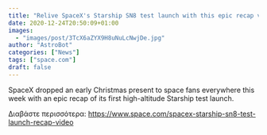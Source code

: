 ```yaml
---
title: "Relive SpaceX's Starship SN8 test launch with this epic recap video "
date: 2020-12-24T20:50:09+01:00
images:
  - "images/post/3TcX6aZYX9H8uNuLcNwjDe.jpg"
author: "AstroBot"
categories: ["News"]
tags: ["space.com"]
draft: false
---
```


SpaceX dropped an early Christmas present to space fans everywhere this week with an epic recap of its first high-altitude Starship test launch. 

Διαβάστε περισσότερα: https://www.space.com/spacex-starship-sn8-test-launch-recap-video

